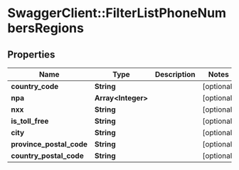 # SwaggerClient::FilterListPhoneNumbersRegions

## Properties
Name | Type | Description | Notes
------------ | ------------- | ------------- | -------------
**country_code** | **String** |  | [optional] 
**npa** | **Array&lt;Integer&gt;** |  | [optional] 
**nxx** | **String** |  | [optional] 
**is_toll_free** | **String** |  | [optional] 
**city** | **String** |  | [optional] 
**province_postal_code** | **String** |  | [optional] 
**country_postal_code** | **String** |  | [optional] 


